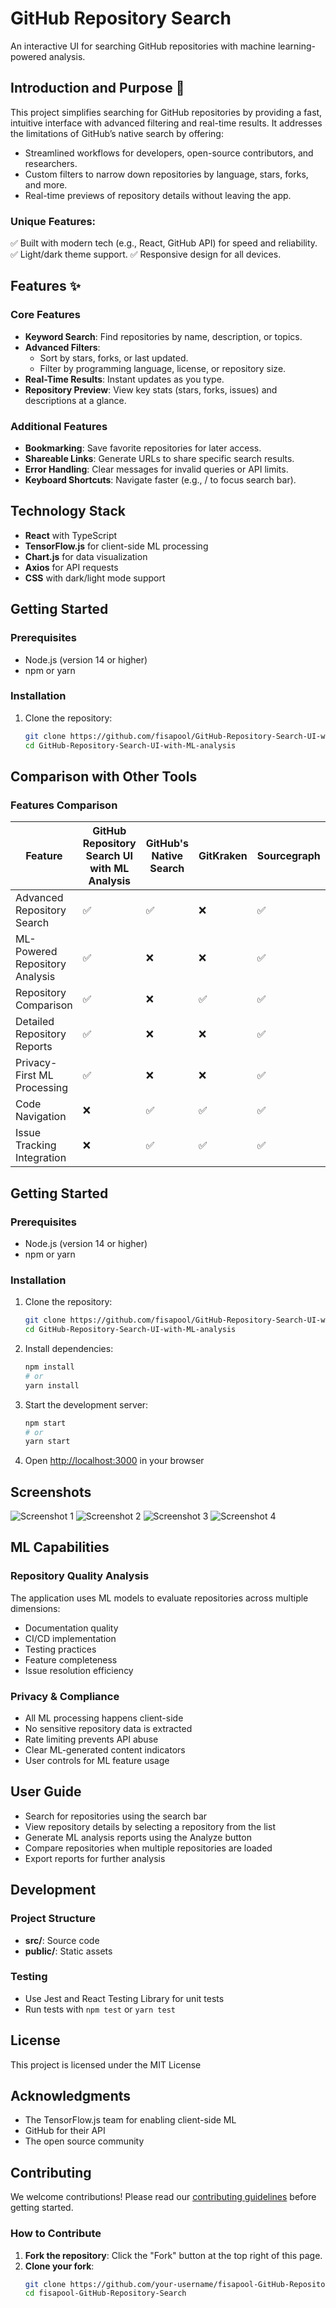 # GitHub Repository Search

An interactive UI for searching GitHub repositories with machine learning-powered analysis.

## Introduction and Purpose 🚀

This project simplifies searching for GitHub repositories by providing a fast, intuitive interface with advanced filtering and real-time results. It addresses the limitations of GitHub’s native search by offering:

- Streamlined workflows for developers, open-source contributors, and researchers.
- Custom filters to narrow down repositories by language, stars, forks, and more.
- Real-time previews of repository details without leaving the app.

### Unique Features:
✅ Built with modern tech (e.g., React, GitHub API) for speed and reliability.
✅ Light/dark theme support.
✅ Responsive design for all devices.

## Features ✨

### Core Features

- **Keyword Search**: Find repositories by name, description, or topics.
- **Advanced Filters**:
  - Sort by stars, forks, or last updated.
  - Filter by programming language, license, or repository size.
- **Real-Time Results**: Instant updates as you type.
- **Repository Preview**: View key stats (stars, forks, issues) and descriptions at a glance.

### Additional Features

- **Bookmarking**: Save favorite repositories for later access.
- **Shareable Links**: Generate URLs to share specific search results.
- **Error Handling**: Clear messages for invalid queries or API limits.
- **Keyboard Shortcuts**: Navigate faster (e.g., / to focus search bar).

## Technology Stack
- **React** with TypeScript
- **TensorFlow.js** for client-side ML processing
- **Chart.js** for data visualization
- **Axios** for API requests
- **CSS** with dark/light mode support

## Getting Started

### Prerequisites
- Node.js (version 14 or higher)
- npm or yarn

### Installation
1. Clone the repository:
   ```bash
   git clone https://github.com/fisapool/GitHub-Repository-Search-UI-with-ML-analysis.git
   cd GitHub-Repository-Search-UI-with-ML-analysis

## Comparison with Other Tools

### Features Comparison

| Feature                                   | GitHub Repository Search UI with ML Analysis | GitHub's Native Search | GitKraken | Sourcegraph | Octotree |
|-------------------------------------------|----------------------------------------------|------------------------|-----------|-------------|----------|
| Advanced Repository Search                | ✅                                           | ✅                     | ❌        | ✅          | ✅       |
| ML-Powered Repository Analysis            | ✅                                           | ❌                     | ❌        | ✅          | ❌       |
| Repository Comparison                     | ✅                                           | ❌                     | ✅        | ✅          | ❌       |
| Detailed Repository Reports               | ✅                                           | ❌                     | ❌        | ✅          | ❌       |
| Privacy-First ML Processing               | ✅                                           | ❌                     | ❌        | ✅          | ❌       |
| Code Navigation                           | ❌                                           | ✅                     | ✅        | ✅          | ✅       |
| Issue Tracking Integration                | ❌                                           | ✅                     | ✅        | ✅          | ✅       |

## Getting Started

### Prerequisites
- Node.js (version 14 or higher)
- npm or yarn

### Installation
1. Clone the repository:
   ```bash
   git clone https://github.com/fisapool/GitHub-Repository-Search-UI-with-ML-analysis.git
   cd GitHub-Repository-Search-UI-with-ML-analysis
   ```
2. Install dependencies:
   ```bash
   npm install
   # or
   yarn install
   ```
3. Start the development server:
   ```bash
   npm start
   # or
   yarn start
   ```
4. Open [http://localhost:3000](http://localhost:3000) in your browser

## Screenshots

![Screenshot 1](https://github.com/fisapool/fisapool-GitHub-Repository-Search/blob/main/img%20(3).png)
![Screenshot 2](https://github.com/fisapool/fisapool-GitHub-Repository-Search/blob/main/img%20(2).png)
![Screenshot 3](https://github.com/fisapool/fisapool-GitHub-Repository-Search/blob/main/img%20(1).png)
![Screenshot 4](https://github.com/fisapool/fisapool-GitHub-Repository-Search/blob/main/img%20(4).png)

## ML Capabilities

### Repository Quality Analysis
The application uses ML models to evaluate repositories across multiple dimensions:
- Documentation quality
- CI/CD implementation
- Testing practices
- Feature completeness
- Issue resolution efficiency

### Privacy & Compliance
- All ML processing happens client-side
- No sensitive repository data is extracted
- Rate limiting prevents API abuse
- Clear ML-generated content indicators
- User controls for ML feature usage

## User Guide
- Search for repositories using the search bar
- View repository details by selecting a repository from the list
- Generate ML analysis reports using the Analyze button
- Compare repositories when multiple repositories are loaded
- Export reports for further analysis

## Development

### Project Structure
- **src/**: Source code
- **public/**: Static assets

### Testing
- Use Jest and React Testing Library for unit tests
- Run tests with `npm test` or `yarn test`

## License
This project is licensed under the MIT License

## Acknowledgments
- The TensorFlow.js team for enabling client-side ML
- GitHub for their API
- The open source community

## Contributing

We welcome contributions! Please read our [contributing guidelines](link-to-contributing-guidelines) before getting started.

### How to Contribute

1. **Fork the repository**: Click the "Fork" button at the top right of this page.
2. **Clone your fork**: 
   ```bash
   git clone https://github.com/your-username/fisapool-GitHub-Repository-Search.git
   cd fisapool-GitHub-Repository-Search
